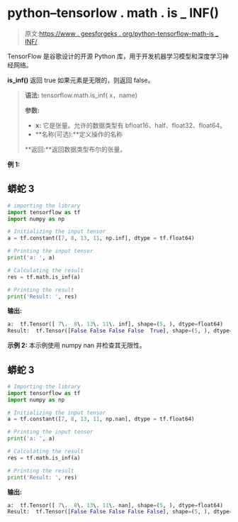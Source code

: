 # python–tensorlow . math . is _ INF()

> 原文:[https://www . geesforgeks . org/python-tensorflow-math-is _ INF/](https://www.geeksforgeeks.org/python-tensorflow-math-is_inf/)

TensorFlow 是谷歌设计的开源 Python 库，用于开发机器学习模型和深度学习神经网络。

**is_inf()** 返回 true 如果元素是无限的，则返回 false。

> **语法:** tensorflow.math.is_inf( x，name)
> 
> **参数:**
> 
> *   **x:** 它是张量。允许的数据类型有 bfloat16、half、float32、float64。
> *   **名称(可选):**定义操作的名称
> 
> **返回:**返回数据类型布尔的张量。

**例 1:**

## 蟒蛇 3

```py
# importing the library
import tensorflow as tf
import numpy as np

# Initializing the input tensor
a = tf.constant([7, 8, 13, 11, np.inf], dtype = tf.float64)

# Printing the input tensor
print('a: ', a)

# Calculating the result
res = tf.math.is_inf(a)

# Printing the result
print('Result: ', res)
```

**输出:**

```py
a:  tf.Tensor([ 7\.  8\. 13\. 11\. inf], shape=(5, ), dtype=float64)
Result:  tf.Tensor([False False False False  True], shape=(5, ), dtype=bool)
```

**示例 2:** 本示例使用 numpy nan 并检查其无限性。

## 蟒蛇 3

```py
# Importing the library
import tensorflow as tf
import numpy as np

# Initializing the input tensor
a = tf.constant([7, 8, 13, 11, np.nan], dtype = tf.float64)

# Printing the input tensor
print('a: ', a)

# Calculating the result
res = tf.math.is_inf(a)

# Printing the result
print('Result: ', res)
```

**输出:**

```py
a:  tf.Tensor([ 7\.  8\. 13\. 11\. nan], shape=(5, ), dtype=float64)
Result:  tf.Tensor([False False False False False], shape=(5, ), dtype=bool)
```